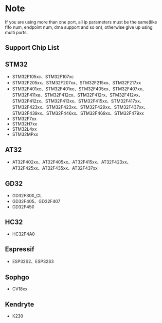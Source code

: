 # Note

If you are using more than one port, all ip parameters must be the same(like fifo num, endpoint num, dma support and so on), otherwise give up using multi ports.

## Support Chip List

## STM32

- STM32F105xc、STM32F107xc
- STM32F205xx、STM32F207xx、STM32F215xx、STM32F217xx
- STM32F401xc、STM32F401xe、STM32F405xx、STM32F407xx、STM32F411xe、STM32F412cx、STM32F412rx、STM32F412vx、STM32F412zx、STM32F413xx、STM32F415xx、STM32F417xx、STM32F423xx、STM32F423xx、STM32F429xx、STM32F437xx、STM32F439xx、STM32F446xx、STM32F469xx、STM32F479xx
- STM32F7xx
- STM32H7xx
- STM32L4xx
- STM32MPxx

## AT32

- AT32F402xx、AT32F405xx、AT32F415xx、AT32F423xx、AT32F425xx、AT32F435xx、AT32F437xx

## GD32

- GD32F30X_CL
- GD32F405、GD32F407
- GD32F450

## HC32

- HC32F4A0

## Espressif

- ESP32S2、ESP32S3

## Sophgo

- CV18xx

## Kendryte

- K230
